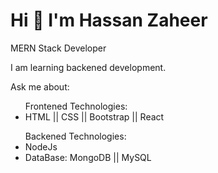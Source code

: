 <h1>Hi 👋 I'm Hassan Zaheer</h1
<h1> MERN Stack Developer </h1>

<p>I am learning backened development.</p>
<p>Ask me about:
  <ul>Frontened Technologies: 
  <li>HTML || CSS || Bootstrap || React </li> </ul>
  <ul>Backened Technologies: 
    <li>NodeJs</li>
  <li>DataBase: MongoDB || MySQL</li></ul>
</p>
 
<!--
**hassanzaheer88/hassanzaheer88** is a ✨ _special_ ✨ repository because its `README.md` (this file) appears on your GitHub profile.

Here are some ideas to get you started:

- 🔭 I’m currently working on ...
- 🌱 I’m currently learning ...
- 👯 I’m looking to collaborate on ...
- 🤔 I’m looking for help with ...
- 💬 Ask me about ...
- 📫 How to reach me: ...
- 😄 Pronouns: ...
- ⚡ Fun fact: ...
-->
